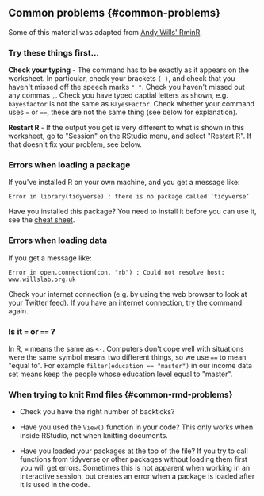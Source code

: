 ## Common problems {#common-problems}

Some of this material was adapted from
[Andy Wills' RminR](https://ajwills72.github.io/rminr/using_rstudio.html).

### Try these things first...

**Check your typing** - The command has to be exactly as it appears on the
worksheet. In particular, check your brackets `( )`, and check that you haven't
missed off the speech marks `" "`. Check you haven't missed out any commas `,`.
Check you have typed captial letters as shown, e.g. `bayesfactor` is not the
same as `BayesFactor`. Check whether your command uses `=` or `==`, these are
not the same thing (see below for explanation).

**Restart R** - If the output you get is very different to what is shown in this
worksheet, go to "Session" on the RStudio menu, and select "Restart R". If that
doesn't fix your problem, see below.

### Errors when loading a package

If you've installed R on your own machine, and you get a message like:

`Error in library(tidyverse) : there is no package called ‘tidyverse’`

Have you installed this package? You need to install it before you can use it,
see the [cheat sheet](cheat-sheet.html).

### Errors when loading data

If you get a message like:

`Error in open.connection(con, "rb") : Could not resolve host: www.willslab.org.uk`

Check your internet connection (e.g. by using the web browser to look at your
Twitter feed). If you have an internet connection, try the command again.

### Is it `=` or `==` ?

In R, `=` means the same as `<-`. Computers don't cope well with situations were
the same symbol means two different things, so we use `==` to mean "equal to".
For example `filter(education == "master")` in our income data set means keep
the people whose education level equal to "master".

### When trying to knit Rmd files {#common-rmd-problems}

-   Check you have the right number of backticks?

-   Have you used the `View()` function in your code? This only works when
    inside RStudio, not when knitting documents.

-   Have you loaded your packages at the top of the file? If you try to call
    functions from tidyverse or other packages without loading them first you
    will get errors. Sometimes this is not apparent when working in an
    interactive session, but creates an error when a package is loaded after it
    is used in the code.

